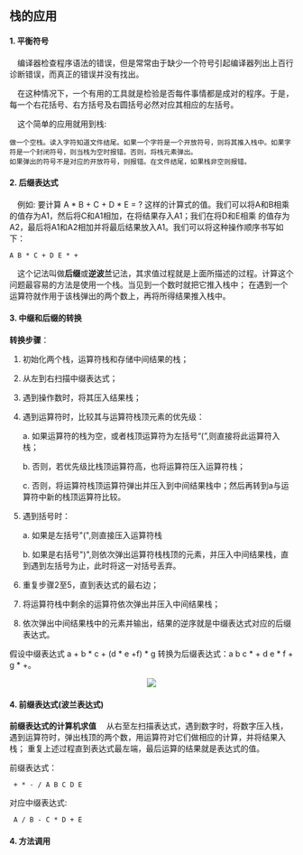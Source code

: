  ## 栈的应用
 #### 1. 平衡符号
&ensp;&ensp;编译器检查程序语法的错误，但是常常由于缺少一个符号引起编译器列出上百行诊断错误，而真正的错误并没有找出。
 
&ensp;&ensp;在这种情况下，一个有用的工具就是检验是否每件事情都是成对的程序。于是，每一个右花括号、右方括号及右圆括号必然对应其相应的左括号。
  
&ensp;&ensp;这个简单的应用就用到栈:
        
    做一个空栈。读入字符知道文件结尾。如果一个字符是一个开放符号，则将其推入栈中。如果字符是一个封闭符号，则当栈为空时报错。否则，将栈元素弹出。
    如果弹出的符号不是对应的开放符号，则报错。在文件结尾，如果栈非空则报错。 
 
 #### 2. 后缀表达式
 &ensp;&ensp;例如: 要计算 A * B + C + D * E = ? 这样的计算式的值。我们可以将A和B相乘的值存为A1，然后将C和A1相加，在将结果存入A1；我们在将D和E相乘
 的值存为A2，最后将A1和A2相加并将最后结果放入A1。我们可以将这种操作顺序书写如下：
    
    A B * C + D E * +
  &ensp;&ensp;这个记法叫做**后缀**或**逆波兰**记法，其求值过程就是上面所描述的过程。计算这个问题最容易的方法是使用一个栈。当见到一个数时就把它推入栈中；
  在遇到一个运算符就作用于该栈弹出的两个数上，再将所得结果推入栈中。    
 
 #### 3. 中缀和后缀的转换
 **转换步骤**：
 
 1) 初始化两个栈，运算符栈和存储中间结果的栈；
 
 2) 从左到右扫描中缀表达式；
 
 3) 遇到操作数时，将其压入结果栈；
 
 4) 遇到运算符时，比较其与运算符栈顶元素的优先级：
    
     a. 如果运算符的栈为空，或者栈顶运算符为左括号“(”,则直接将此运算符入栈；
    
     b. 否则，若优先级比栈顶运算符高，也将运算符压入运算符栈；
    
     c. 否则，将运算符栈顶运算符弹出并压入到中间结果栈中；然后再转到a与运算符中新的栈顶运算符比较。  
     
 5) 遇到括号时：
 
     a. 如果是左括号"(",则直接压入运算符栈
     
     b. 如果是右括号")",则依次弹出运算符栈栈顶的元素，并压入中间结果栈，直到遇到左括号为止，此时将这一对括号丢弃。
 
 6) 重复步骤2至5，直到表达式的最右边；
 
 7) 将运算符栈中剩余的运算符依次弹出并压入中间结果栈；
 
 8) 依次弹出中间结果栈中的元素并输出，结果的逆序就是中缀表达式对应的后缀表达式。 
 
 假设中缀表达式 a + b * c + (d * e +f) * g 转换为后缀表达式：a b c * + d e * f + g * +。
 
 
  <div align="center">
     <img src="https://github.com/FunCheney/data-structure/blob/master/src/main/java/com/fchen/datastructure/stack/image/infixTopostfix1.gif">
  </div>
  
 #### 4. 前缀表达式(波兰表达式)
 **前缀表达式的计算机求值**
 &ensp;&ensp;从右至左扫描表达式，遇到数字时，将数字压入栈，遇到运算符时，弹出栈顶的两个数，用运算符对它们做相应的计算，并将结果入栈；
 重复上述过程直到表达式最左端，最后运算的结果就是表达式的值。
 
 前缀表达式：
     
     + * - / A B C D E
 对应中缀表达式:
 
     A / B - C * D + E
 
 
 #### 4. 方法调用


